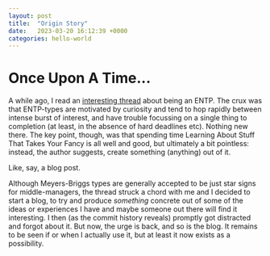 ```yaml
---
layout: post
title:  "Origin Story"
date:   2023-03-20 16:12:39 +0000
categories: hello-world
---
```

# Once Upon A Time...
A while ago, I read an [interesting thread](https://www.thefastlaneforum.com/community/threads/are-you-an-entp-and-wonder-why-you-cant-get-things-done-when-working-for-yourself.96475/) about being an ENTP.
The crux was that ENTP-types are motivated by curiosity and tend to hop rapidly between intense burst of interest, and have trouble focussing on a single thing to completion (at least, in the absence of hard deadlines etc). 
Nothing new there. 
The key point, though, was that spending time Learning About Stuff That Takes Your Fancy is all well and good, but ultimately a bit pointless: instead, the author suggests, create something (anything) out of it. 

Like, say, a blog post.

Although Meyers-Briggs types are generally accepted to be just star signs for middle-managers, the thread struck a chord with me and I decided to start a blog, to try and produce _something_ concrete out of some of the ideas or experiences I have and maybe someone out there will find it interesting.
I then (as the commit history reveals) promptly got distracted and forgot about it. 
But now, the urge is back, and so is the blog. 
It remains to be seen if or when I actually use it, but at least it now exists as a possibility.
